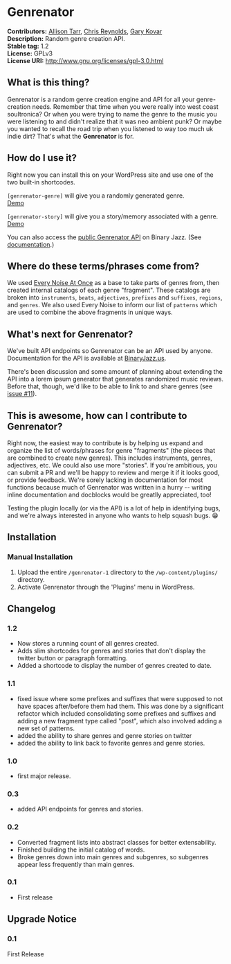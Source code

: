 # Genrenator #
**Contributors:**      [Allison Tarr](https://github.com/allisonplus), [Chris Reynolds](https://github.com/jazzsequence), [Gary Kovar](https://github.com/binarygary)  
**Description:**       Random genre creation API.  
**Stable tag:**        1.2  
**License:**           GPLv3  
**License URI:**       http://www.gnu.org/licenses/gpl-3.0.html  

## What is this thing? ##
Genrenator is a random genre creation engine and API for all your genre-creation needs. Remember that time when you were really into west coast soultronica? Or when you were trying to name the genre to the music you were listening to and didn't realize that it was neo ambient punk? Or maybe you wanted to recall the road trip when you listened to way too much uk indie dirt? That's what the **Genrenator** is for.

## How do I use it? ##
Right now you can install this on your WordPress site and use one of the two built-in shortcodes.

`[genrenator-genre]` will give you a randomly generated genre.  
[Demo](https://binaryjazz.us/genrenator/)

`[genrenator-story]` will give you a story/memory associated with a genre.  
[Demo](https://binaryjazz.us/genrenator-story/)

You can also access the [public Genrenator API](https://binaryjazz.us/wp-json/genrenator/v1/) on Binary Jazz. (See [documentation](https://binaryjazz.us/genrenator-api).)

## Where do these terms/phrases come from? ##
We used [Every Noise At Once](http://everynoise.com/everynoise1d.cgi?scope=all) as a base to take parts of genres from, then created internal catalogs of each genre "fragment". These catalogs are broken into `instruments`, `beats`, `adjectives`, `prefixes` and `suffixes`, `regions`, and `genres`. We also used Every Noise to inform our list of `patterns` which are used to combine the above fragments in unique ways.

## What's next for Genrenator? ##
We've built API endpoints so Genrenator can be an API used by anyone. Documentation for the API is available at [BinaryJazz.us](https://binaryjazz.us/genrenator-api). 

There's been discussion and some amount of planning about extending the API into a lorem ipsum generator that generates randomized music reviews. Before that, though, we'd like to be able to link to and share genres (see [issue #11](https://github.com/BinaryJazz/genrenator/issues/11)).

## This is awesome, how can I contribute to Genrenator? ##
Right now, the easiest way to contribute is by helping us expand and organize the list of words/phrases for genre "fragments" (the pieces that are combined to create new genres). This includes instruments, genres, adjectives, etc. We could also use more "stories". If you're ambitious, you can submit a PR and we'll be happy to review and merge it if it looks good, or provide feedback. We're sorely lacking in documentation for most functions because much of Genrenator was written in a hurry -- writing inline documentation and docblocks would be greatlly appreciated, too!

Testing the plugin locally (or via the API) is a lot of help in identifying bugs, and we're always interested in anyone who wants to help squash bugs. 😁

## Installation ##

### Manual Installation ###

1. Upload the entire `/genrenator-1` directory to the `/wp-content/plugins/` directory.
2. Activate Genrenator through the 'Plugins' menu in WordPress.

## Changelog ##

### 1.2 ###
* Now stores a running count of all genres created.
* Adds slim shortcodes for genres and stories that don't display the twitter button or paragraph formatting.
* Added a shortcode to display the number of genres created to date.

### 1.1 ###
* fixed issue where some prefixes and suffixes that were supposed to not have spaces after/before them had them. This was done by a significant refactor which included consolidating some prefixes and suffixes and adding a new fragment type called "post", which also involved adding a new set of patterns.
* added the ability to share genres and genre stories on twitter
* added the ability to link back to favorite genres and genre stories.

### 1.0 ###
* first major release.

### 0.3 ###
* added API endpoints for genres and stories.

### 0.2 ###
* Converted fragment lists into abstract classes for better extensability. 
* Finished building the initial catalog of words.
* Broke genres down into main genres and subgenres, so subgenres appear less frequently than main genres.

### 0.1 ###
* First release

## Upgrade Notice ##

### 0.1 ###
First Release
